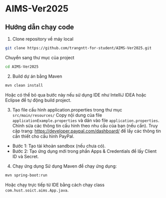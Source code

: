 # AIMS-Ver2025

## Hướng dẫn chạy code
1. Clone repository về máy local
```bash 
git clone https://github.com/trangntt-for-student/AIMS-Ver2025.git
```
Chuyển sang thư mục của project
```bash
cd AIMS-Ver2025
```

2. Build dự án bằng Maven
```bash
mvn clean install
```
Hoặc có thể bỏ qua bước này nếu sử dụng IDE như IntelliJ IDEA hoặc Eclipse để tự động build project.

3. Tạo file cấu hình application.properties trong thư mục `src/main/resources/`
Copy nội dung của file `applicationExample.properties` và dán vào file `application.properties`. Chỉnh sửa các thông tin cấu hình theo nhu cầu của bạn (nếu cần).
Truy cập trang: https://developer.paypal.com/dashboard/ để lấy các thông tin cần thiết cho cấu hình PayPal.
- Bước 1: Tạo tài khoản sandbox (nếu chưa có).
- Bước 2: Tạo ứng dụng mới trong phần Apps & Credentials để lấy Client ID và Secret.

4. Chạy ứng dụng
Sử dụng Maven để chạy ứng dụng:
```bash
mvn spring-boot:run
```
Hoặc chạy trực tiếp từ IDE bằng cách chạy class `com.hust.soict.aims.App.java`.
